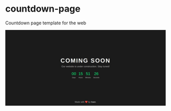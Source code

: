 # countdown-page

Countdown page template for the web

![Alt text](screenshot.jpeg?raw=true "Screenshot")
